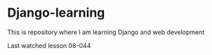 # Django-learning
This is repository where I am learning Django and web development

Last watched lesson 08-044
